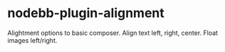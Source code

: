 # nodebb-plugin-alignment
Alightment options to basic composer. Align text left, right, center. Float images left/right.
